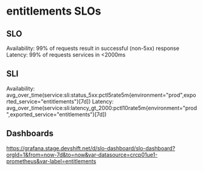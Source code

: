 # entitlements SLOs

## SLO

Availability:  99% of requests result in successful (non-5xx) response 
Latency:  99% of requests services in <2000ms 

## SLI

Availability: avg_over_time(service:sli:status_5xx:pctl5rate5m{environment="prod",exported_service="entitlements"}[7d]) 
Latency:  avg_over_time(service:sli:latency_gt_2000:pctl10rate5m{environment="prod",exported_service="entitlements"}[7d])

## Dashboards

https://grafana.stage.devshift.net/d/slo-dashboard/slo-dashboard?orgId=1&from=now-7d&to=now&var-datasource=crcp01ue1-prometheus&var-label=entitlements
